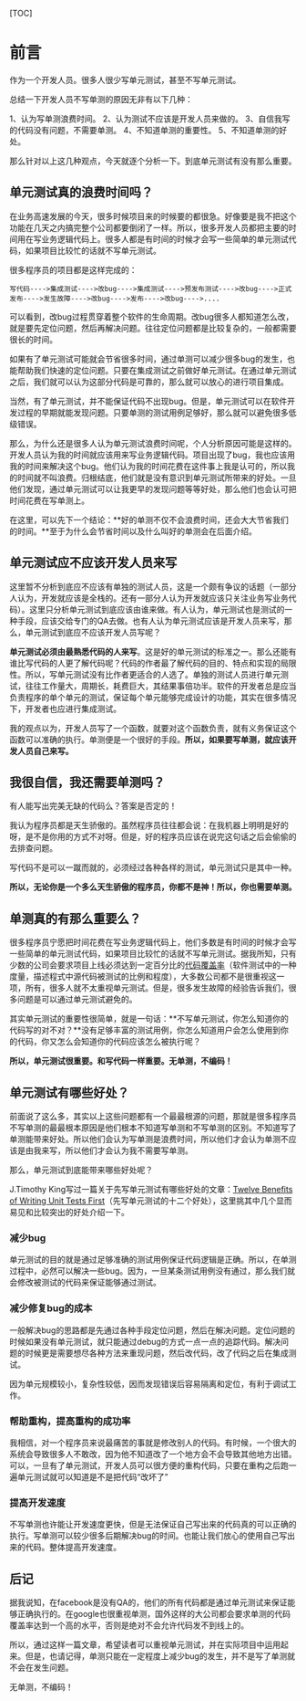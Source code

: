 [TOC]

# 前言

作为一个开发人员。很多人很少写单元测试，甚至不写单元测试。

总结一下开发人员不写单测的原因无非有以下几种：

1、认为写单测浪费时间。
2、认为测试不应该是开发人员来做的。
3、自信我写的代码没有问题，不需要单测。
4、不知道单测的重要性。
5、不知道单测的好处。

那么针对以上这几种观点，今天就逐个分析一下。到底单元测试有没有那么重要。

## 单元测试真的浪费时间吗？

在业务高速发展的今天，很多时候项目来的时候要的都很急。好像要是我不把这个功能在几天之内搞完整个公司都要倒闭了一样。所以，很多开发人员都把主要的时间用在写业务逻辑代码上。很多人都是有时间的时候才会写一些简单的单元测试代码，如果项目比较忙的话就不写单元测试。

很多程序员的项目都是这样完成的：

```
写代码---->集成测试---->改bug---->集成测试---->预发布测试---->改bug---->正式发布---->发生故障---->改bug---->发布---->改bug---->....
```

可以看到，改bug过程贯穿着整个软件的生命周期。改bug很多人都知道怎么改，就是要先定位问题，然后再解决问题。往往定位问题都是比较复杂的，一般都需要很长的时间。

如果有了单元测试可能就会节省很多时间，通过单测可以减少很多bug的发生，也能帮助我们快速的定位问题。只要在集成测试之前做好单元测试。在通过单元测试之后，我们就可以认为这部分代码是可靠的，那么就可以放心的进行项目集成。

当然，有了单元测试，并不能保证代码不出现bug。但是，单元测试可以在软件开发过程的早期就能发现问题。只要单测的测试用例足够好，那么就可以避免很多低级错误。

那么，为什么还是很多人认为单元测试浪费时间呢，个人分析原因可能是这样的。开发人员认为我的时间就应该用来写业务逻辑代码。项目出现了bug，我也应该用我的时间来解决这个bug。他们认为我的时间花费在这件事上我是认可的，所以我的时间就不叫浪费。归根结底，他们就是没有意识到单元测试所带来的好处。一旦他们发现，通过单元测试可以让我更早的发现问题等等好处，那么他们也会认可把时间花费在写单测上。

在这里，可以先下一个结论：**好的单测不仅不会浪费时间，还会大大节省我们的时间。**至于为什么会节省时间以及什么叫好的单测会在后面介绍。

## 单元测试应不应该开发人员来写

这里暂不分析到底应不应该有单独的测试人员，这是一个颇有争议的话题（一部分人认为，开发就应该是全栈的。还有一部分人认为开发就应该只关注业务写业务代码）。这里只分析单元测试到底应该由谁来做。有人认为，单元测试也是测试的一种手段，应该交给专门的QA去做。也有人认为单元测试应该是开发人员来写，那么，单元测试到底应不应该开发人员写呢？

**单元测试必须由最熟悉代码的人来写**。这是好的单元测试的标准之一。那么还能有谁比写代码的人更了解代码呢？代码的作者最了解代码的目的、特点和实现的局限性。所以，写单元测试没有比作者更适合的人选了。单独的测试人员进行单元测试，往往工作量大，周期长，耗费巨大，其结果事倍功半。软件的开发者总是应当负责程序的单个单元的测试，保证每个单元能够完成设计的功能，其实在很多情况下，开发者也应进行集成测试。

我的观点以为，开发人员写了一个函数，就要对这个函数负责，就有义务保证这个函数可以准确的执行。单测便是一个很好的手段。**所以，如果要写单测，就应该开发人员自己来写。**

## 我很自信，我还需要单测吗？

有人能写出完美无缺的代码么？答案是否定的！

我认为程序员都是天生骄傲的。虽然程序员往往都会说：在我机器上明明是好的呀，是不是你用的方式不对呀。但是，好的程序员应该在说完这句话之后会偷偷的去排查问题。

写代码不是可以一蹴而就的，必须经过各种各样的测试，单元测试只是其中一种。

**所以，无论你是一个多么天生骄傲的程序员，你都不是神！所以，你也需要单测。**

## 单测真的有那么重要么？

很多程序员宁愿把时间花费在写业务逻辑代码上，他们多数是有时间的时候才会写一些简单的单元测试代码，如果项目比较忙的话就不写单元测试。据我所知，只有少数的公司会要求项目上线必须达到一定百分比的[代码覆盖率](https://zh.wikipedia.org/wiki/%E4%BB%A3%E7%A2%BC%E8%A6%86%E8%93%8B%E7%8E%87)（软件测试中的一种度量，描述程式中源代码被测试的比例和程度），大多数公司都不是很重视这一项，所有，很多人就不太重视单元测试。但是，很多发生故障的经验告诉我们，很多问题是可以通过单元测试避免的。

其实单元测试的重要性很简单，就是一句话：**不写单元测试，你怎么知道你的代码写的对不对？**没有足够丰富的测试用例，你怎么知道用户会怎么使用到你的代码，你又怎么会知道你的代码应该怎么被执行呢？

**所以，单元测试很重要。和写代码一样重要。无单测，不编码！**

## 单元测试有哪些好处？

前面说了这么多，其实以上这些问题都有一个最最根源的问题，那就是很多程序员不写单测的最最根本原因是他们根本不知道写单测和不写单测的区别。不知道写了单测能带来好处。所以他们会认为写单测是浪费时间，所以他们才会认为单测不应该是由我来写，所以他们才会认为我不需要写单测。

那么，单元测试到底能带来哪些好处呢？

J.Timothy King写过一篇关于先写单元测试有哪些好处的文章：[Twelve Benefits of Writing Unit Tests First](http://sd.jtimothyking.com/2006/07/11/twelve-benefits-of-writing-unit-tests-first/)（先写单元测试的十二个好处），这里挑其中几个显而易见和比较突出的好处介绍一下。

### 减少bug

单元测试的目的就是通过足够准确的测试用例保证代码逻辑是正确。所以，在单测过程中，必然可以解决一些bug。因为，一旦某条测试用例没有通过，那么我们就会修改被测试的代码来保证能够通过测试。

### 减少修复bug的成本

一般解决bug的思路都是先通过各种手段定位问题，然后在解决问题。定位问题的时候如果没有单元测试，就只能通过debug的方式一点一点的追踪代码。解决问题的时候更是需要想尽各种方法来重现问题，然后改代码，改了代码之后在集成测试。

因为单元规模较小，复杂性较低，因而发现错误后容易隔离和定位，有利于调试工作。

### 帮助重构，提高重构的成功率

我相信，对一个程序员来说最痛苦的事就是修改别人的代码。有时候，一个很大的系统会导致很多人不敢改，因为他不知道改了一个地方会不会导致其他地方出错。可以，一旦有了单元测试，开发人员可以很方便的重构代码，只要在重构之后跑一遍单元测试就可以知道是不是把代码“改坏了”

### 提高开发速度

不写单测也许能让开发速度更快，但是无法保证自己写出来的代码真的可以正确的执行。写单测可以较少很多后期解决bug的时间。也能让我们放心的使用自己写出来的代码。整体提高开发速度。

## 后记

据我说知，在facebook是没有QA的，他们的所有代码都是通过单元测试来保证能够正确执行的。在google也很重视单测，国外这样的大公司都会要求单测的代码覆盖率达到一个高的水平，否则是绝对不会允许代码发不到线上的。

所以，通过这样一篇文章，希望读者可以重视单元测试，并在实际项目中运用起来。但是，也请记得，单测只能在一定程度上减少bug的发生，并不是写了单测就不会在发生问题。

无单测，不编码！
